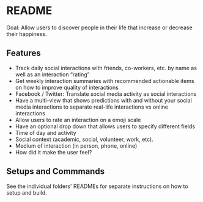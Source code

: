 # README

Goal: Allow users to discover people in their life that increase or decrease their happiness.

## Features

- Track daily social interactions with friends, co-workers, etc. by name as well as an interaction “rating”
- Get weekly interaction summaries  with recommended actionable items on how to improve quality of interactions
- Facebook / Twitter: Translate social media activity as social interactions
- Have a multi-view that shows predictions with and without your social media interactions to separate real-life interactions vs online interactions
- Allow users to rate an interaction on a emoji scale
- Have an optional drop down that allows users to specify different fields
- Time of day and activity
- Social context (academic, social, volunteer, work, etc).
- Medium of interaction (in person, phone, online)
- How did it make the user feel?

## Setups and Commmands

See the individual folders' READMEs for separate instructions on how to setup and build.